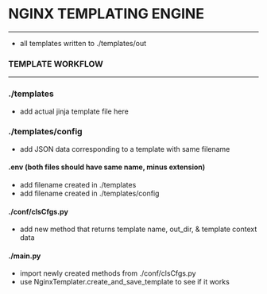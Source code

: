# NGINX TEMPLATING ENGINE
---

- all templates written to ./templates/out


### TEMPLATE WORKFLOW
---

### ./templates
- add actual jinja template file here


### ./templates/config 
- add JSON data corresponding to a template with same filename


#### .env (both files should have same name, minus extension)
- add filename created in ./templates
- add filename created in ./templates/config


#### ./conf/clsCfgs.py 
- add new method that returns template name, out_dir, & template context data
  

#### ./main.py
- import newly created methods from ./conf/clsCfgs.py
- use NginxTemplater.create_and_save_template to see if it works